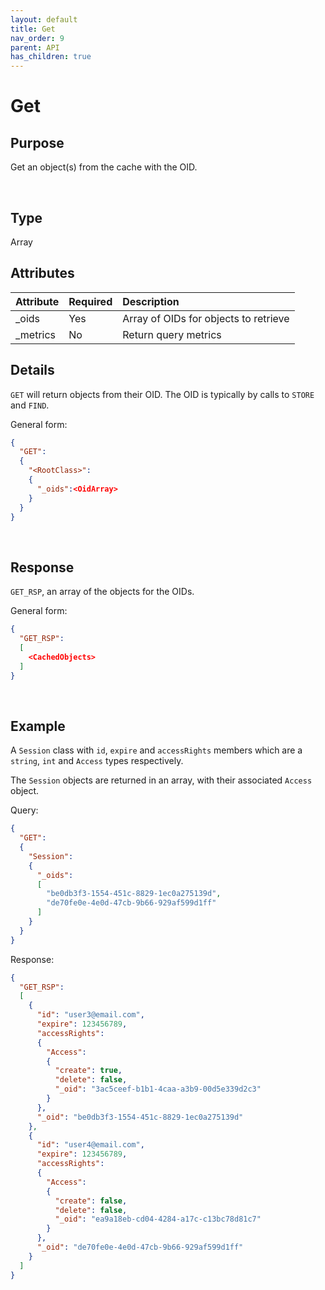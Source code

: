 ```yaml
---
layout: default
title: Get
nav_order: 9
parent: API
has_children: true
---
```


# Get

## Purpose
Get an object(s) from the cache with the OID.

<br/>


## Type
Array



## Attributes
| Attribute | Required | Description      |
|:-----     | :---|:-------               |
| _oids     | Yes   | Array of OIDs for objects to retrieve  |
| _metrics  | No    | Return query metrics  |


## Details
`GET` will return objects from their OID. The OID is typically by calls to `STORE` and `FIND`.

General form:

```json
{
  "GET":
  {
    "<RootClass>":
    {
      "_oids":<OidArray>
    }
  }
}
```

<br/>

## Response
`GET_RSP`, an array of the objects for the OIDs.

General form:

```json
{
  "GET_RSP":
  [
    <CachedObjects>
  ]
}
```

<br/>

## Example

A `Session` class with `id`, `expire` and `accessRights` members which are a `string`, `int` and `Access` types respectively.

The `Session` objects are returned in an array, with their associated `Access` object. 


Query:

```json
{
  "GET":
  {
    "Session":
    {
      "_oids":
      [
        "be0db3f3-1554-451c-8829-1ec0a275139d",
        "de70fe0e-4e0d-47cb-9b66-929af599d1ff"
      ]
    }
  }
}
```

Response:

```json
{
  "GET_RSP":
  [
    {
      "id": "user3@email.com",
      "expire": 123456789,
      "accessRights":
      {
        "Access":
        {
          "create": true,
          "delete": false,
          "_oid": "3ac5ceef-b1b1-4caa-a3b9-00d5e339d2c3"
        }
      },
      "_oid": "be0db3f3-1554-451c-8829-1ec0a275139d"
    },
    {
      "id": "user4@email.com",
      "expire": 123456789,
      "accessRights":
      {
        "Access":
        {
          "create": false,
          "delete": false,
          "_oid": "ea9a18eb-cd04-4284-a17c-c13bc78d81c7"
        }
      },
      "_oid": "de70fe0e-4e0d-47cb-9b66-929af599d1ff"
    }
  ]
}
```
